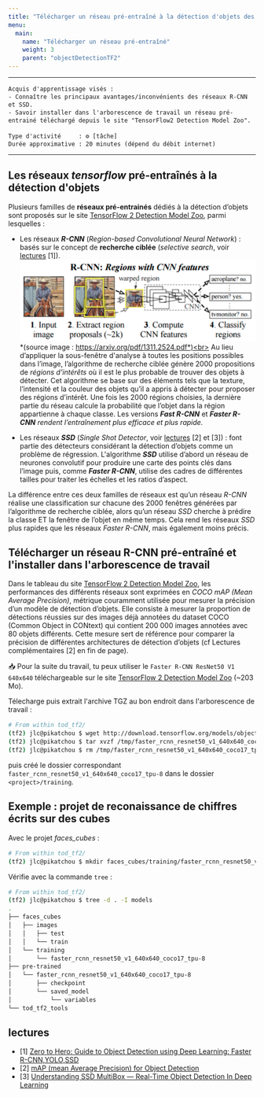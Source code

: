 ```yaml
---
title: "Télécharger un réseau pré-entraîné à la détection d'objets des des images"
menu:
  main:
    name: "Télécharger un réseau pré-entraîné"
    weight: 3
    parent: "objectDetectionTF2"
---
```


---
    Acquis d'apprentissage visés :
    - Connaître les principaux avantages/inconvénients des réseaux R-CNN et SSD.
    - Savoir installer dans l'arborescence de travail un réseau pré-entrainé téléchargé depuis le site "TensorFlow2 Detection Model Zoo".

    Type d'activité     : ⚙️ [tâche]
    Durée approximative : 20 minutes (dépend du débit internet)
---

## Les réseaux _tensorflow_ pré-entraînés à la détection d'objets

Plusieurs familles de __réseaux pré-entrainés__ dédiés à la détection d’objets sont proposés sur le site  [TensorFlow 2 Detection Model Zoo](https://github.com/tensorflow/models/blob/master/research/object_detection/g3doc/tf2_detection_zoo.md), parmi lesquelles :

* Les réseaux ___R-CNN___ (_Region-based Convolutional Neural Network_) : basés sur le concept de __recherche ciblée__ (_selective search_, voir [lectures](#lectures) [1]).<br>
![R-CNN](img/R-CNN.png)<br>
*(source image : https://arxiv.org/pdf/1311.2524.pdf*)<br>
Au lieu d’appliquer la sous-fenêtre d'analyse à toutes les positions possibles dans l’image, l’algorithme de recherche ciblée génère 2000 propositions de _régions d’intérêts_ où il est le plus probable de trouver des objets à détecter. Cet algorithme se base sur des éléments tels que la texture, l’intensité et la couleur des objets qu’il a appris à détecter pour proposer des régions d’intérêt. Une fois les 2000 régions choisies, la dernière partie du réseau calcule la probabilité que l’objet dans la région appartienne à chaque classe. Les versions ___Fast R-CNN___ et ___Faster R-CNN__ rendent l’entraînement plus efficace et plus rapide._

* Les réseaux ___SSD___ (_Single Shot Detector_,  voir [lectures](#lectures) [2] et [3]) : font partie des détecteurs considérant la détection d’objets comme un problème de régression. L'algorithme ___SSD___ utilise d’abord un réseau de neurones convolutif pour produire une carte des points clés dans l’image puis, comme ___Faster R-CNN___, utilise des cadres de différentes tailles pour traiter les échelles et les ratios d’aspect.

La différence entre ces deux familles de réseaux est qu’un réseau _R-CNN_ réalise une classification sur chacune des 2000 fenêtres générées par l’algorithme de recherche ciblée, alors qu’un réseau _SSD_ cherche à prédire la classe ET la fenêtre de l’objet en même temps. Cela rend les réseaux _SSD_ plus rapides que les réseaux _Faster R-CNN_, mais également moins précis.

## Télécharger un réseau R-CNN pré-entraîné et l'installer dans l'arborescence de travail 

Dans le tableau du site [TensorFlow 2 Detection Model Zoo](https://github.com/tensorflow/models/blob/master/research/object_detection/g3doc/tf2_detection_zoo.md), les performances des différents réseaux sont exprimées en _COCO mAP (Mean Average Precision)_, métrique couramment utilisée pour mesurer la précision d’un modèle de détection d’objets. Elle consiste à mesurer la proportion de détections réussies sur des images déjà annotées du dataset COCO (Common Object in CONtext)
qui contient 200 000 images annotées avec 80 objets différents. Cette mesure sert de référence pour comparer la précision de différentes architectures de détection d’objets (cf Lectures complémentaires [2] en fin de page).


📥 Pour la suite du travail, tu peux utiliser le `Faster R-CNN ResNet50 V1 640x640` téléchargeable sur le site [TensorFlow 2 Detection Model Zoo](https://github.com/tensorflow/models/blob/master/research/object_detection/g3doc/tf2_detection_zoo.md) (~203 Mo).<br>

Télecharge puis extrait l'archive TGZ au bon endroit dans l'arborescence de travail :
```bash
# From within tod_tf2/
(tf2) jlc@pikatchou $ wget http://download.tensorflow.org/models/object_detection/tf2/20200711/faster_rcnn_resnet50_v1_640x640_coco17_tpu-8.tar.gz -P /tmp
(tf2) jlc@pikatchou $ tar xvzf /tmp/faster_rcnn_resnet50_v1_640x640_coco17_tpu-8.tar.gz -C pre-trained
(tf2) jlc@pikatchou $ rm /tmp/faster_rcnn_resnet50_v1_640x640_coco17_tpu-8.tar.gz
```
puis créé le dossier correspondant `faster_rcnn_resnet50_v1_640x640_coco17_tpu-8` dans le dossier `<project>/training`.

## Exemple : projet de reconaissance de chiffres écrits sur des cubes

Avec le projet _faces_cubes_ :

```bash	
# From within tod_tf2/
(tf2) jlc@pikatchou $ mkdir faces_cubes/training/faster_rcnn_resnet50_v1_640x640_coco17_tpu-8
```
Vérifie avec la commande `tree` :
```bash
# From within tod_tf2/
(tf2) jlc@pikatchou $ tree -d . -I models
.
├── faces_cubes
│   ├── images
│   │   ├── test
│   │   └── train
│   └── training
│       └── faster_rcnn_resnet50_v1_640x640_coco17_tpu-8
├── pre-trained
│   └── faster_rcnn_resnet50_v1_640x640_coco17_tpu-8
│       ├── checkpoint
│       └── saved_model
│           └── variables
└── tod_tf2_tools
```

## lectures

* [1] [Zero to Hero: Guide to Object Detection using Deep Learning: Faster R-CNN,YOLO,SSD](https://cv-tricks.com/object-detection/faster-r-cnn-yolo-ssd/)
* [2] [mAP (mean Average Precision) for Object Detection](https://jonathan-hui.medium.com/map-mean-average-precision-for-object-detection-45c121a31173)
* [3] [Understanding SSD MultiBox — Real-Time Object Detection In Deep Learning](https://towardsdatascience.com/understanding-ssd-multibox-real-time-object-detection-in-deep-learning-495ef744fab)


